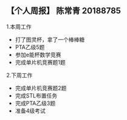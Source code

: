 ## 【个人周报】  陈常青 20188785
1.本周工作
* 打了图灵杯，拿了一个棒棒糖
* PTA乙级5题
* 参加e能杯数学竞赛
* 完成单片机竞赛题1题

2.下周工作

* 完成单片机竞赛题2题
* 完成STL布置任务
* 完成PTA乙级3题
* 准备4级考试
